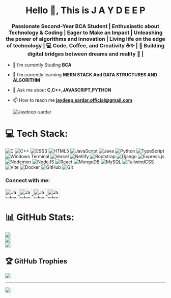 <h1 align="center">Hello 👋, This is J A Y D E E P</h1>
<h3 align="center">Passionate Second-Year BCA Student | Enthusiastic about Technology & Coding | Eager to Make an Impact | Unleashing the power of algorithms and innovation | Living life on the edge of technology | 💻 Code, Coffee, and Creativity ☕️✨ | 🌟 Building digital bridges between dreams and reality 🌉 |</h3>


- 🔭 I’m currently Studing **BCA**

- 🌱 I’m currently learning **MERN STACK And DATA STRUCTURES AND ALGORITHM**

- 💬 Ask me about **C,C++,JAVASCRIPT,PYTHON**

- 📫 How to reach me **jaydeep.sardar.official@gmail.com**
  
   <p align="left"> <img src="https://komarev.com/ghpvc/?username=Jaydeep-sardar&label=Profile%20views&color=0e75b6&style=flat" alt="Jaydeep-sardar" /> </p>


# 💻 Tech Stack:
![C](https://img.shields.io/badge/c-%2300599C.svg?style=for-the-badge&logo=c&logoColor=white) ![C++](https://img.shields.io/badge/c++-%2300599C.svg?style=for-the-badge&logo=c%2B%2B&logoColor=white) ![CSS3](https://img.shields.io/badge/css3-%231572B6.svg?style=for-the-badge&logo=css3&logoColor=white) ![HTML5](https://img.shields.io/badge/html5-%23E34F26.svg?style=for-the-badge&logo=html5&logoColor=white) ![JavaScript](https://img.shields.io/badge/javascript-%23323330.svg?style=for-the-badge&logo=javascript&logoColor=%23F7DF1E) ![Java](https://img.shields.io/badge/java-%23ED8B00.svg?style=for-the-badge&logo=openjdk&logoColor=white) ![Python](https://img.shields.io/badge/python-3670A0?style=for-the-badge&logo=python&logoColor=ffdd54) ![TypeScript](https://img.shields.io/badge/typescript-%23007ACC.svg?style=for-the-badge&logo=typescript&logoColor=white) ![Windows Terminal](https://img.shields.io/badge/Windows%20Terminal-%234D4D4D.svg?style=for-the-badge&logo=windows-terminal&logoColor=white) ![Vercel](https://img.shields.io/badge/vercel-%23000000.svg?style=for-the-badge&logo=vercel&logoColor=white) ![Netlify](https://img.shields.io/badge/netlify-%23000000.svg?style=for-the-badge&logo=netlify&logoColor=#00C7B7) ![Bootstrap](https://img.shields.io/badge/bootstrap-%238511FA.svg?style=for-the-badge&logo=bootstrap&logoColor=white) ![Django](https://img.shields.io/badge/django-%23092E20.svg?style=for-the-badge&logo=django&logoColor=white) ![Express.js](https://img.shields.io/badge/express.js-%23404d59.svg?style=for-the-badge&logo=express&logoColor=%2361DAFB) ![Nodemon](https://img.shields.io/badge/NODEMON-%23323330.svg?style=for-the-badge&logo=nodemon&logoColor=%BBDEAD) ![NodeJS](https://img.shields.io/badge/node.js-6DA55F?style=for-the-badge&logo=node.js&logoColor=white) ![React](https://img.shields.io/badge/react-%2320232a.svg?style=for-the-badge&logo=react&logoColor=%2361DAFB) ![MongoDB](https://img.shields.io/badge/MongoDB-%234ea94b.svg?style=for-the-badge&logo=mongodb&logoColor=white) ![MySQL](https://img.shields.io/badge/mysql-4479A1.svg?style=for-the-badge&logo=mysql&logoColor=white) ![TailwindCSS](https://img.shields.io/badge/tailwindcss-%2338B2AC.svg?style=for-the-badge&logo=tailwind-css&logoColor=white) ![Vite](https://img.shields.io/badge/vite-%23646CFF.svg?style=for-the-badge&logo=vite&logoColor=white) ![Docker](https://img.shields.io/badge/docker-%230db7ed.svg?style=for-the-badge&logo=docker&logoColor=white) ![GitHub](https://img.shields.io/badge/github-%23121011.svg?style=for-the-badge&logo=github&logoColor=white) ![Git](https://img.shields.io/badge/git-%23F05033.svg?style=for-the-badge&logo=git&logoColor=white)

<h3 align="left">Connect with me:</h3>
<p align="left">
  <a href="https://www.linkedin.com/in/jaydeep-sardar-9a5ba9312/" target="blank">
    <img align="center" src="https://raw.githubusercontent.com/rahuldkjain/github-profile-readme-generator/master/src/images/icons/Social/linked-in-alt.svg" alt="Jaydeep Sardar - LinkedIn" height="30" width="40" />
  </a>

  <a href="https://www.hackerrank.com/profile/jaydeep_sardar_1" target="blank">
    <img align="center" src="https://raw.githubusercontent.com/rahuldkjain/github-profile-readme-generator/master/src/images/icons/Social/hackerrank.svg" alt="Jaydeep Sardar - HackerRank" height="30" width="40" />
  </a>

  <a href="https://leetcode.com/u/JAYDEEPSARDAR/" target="blank">
    <img align="center" src="https://upload.wikimedia.org/wikipedia/commons/thumb/2/28/LeetCode_logo_2021.svg/1200px-LeetCode_logo_2021.svg.png" alt="Jaydeep Sardar - LeetCode" height="30" width="40" />
  </a>

  <a href="https://github.com/Jaydeep-sardar" target="blank">
    <img align="center" src="https://raw.githubusercontent.com/rahuldkjain/github-profile-readme-generator/master/src/images/icons/Social/github.svg" alt="Jaydeep Sardar - GitHub" height="30" width="40" />
  </a>
</p>



# 📊 GitHub Stats:
![](https://github-readme-stats.vercel.app/api?username=Jaydeep-sardar&theme=dark&hide_border=false&include_all_commits=true&count_private=true&cache_seconds=3600)<br/>
![](https://nirzak-streak-stats.vercel.app/?user=Jaydeep-sardar&theme=dark&hide_border=false)<br/>
![](https://github-readme-stats.vercel.app/api/top-langs/?username=Jaydeep-sardar&theme=dark&hide_border=false&include_all_commits=true&count_private=true&layout=compact)

## 🏆 GitHub Trophies
![](https://github-profile-trophy.vercel.app/?username=Jaydeep-sardar&theme=radical&no-frame=false&no-bg=true&margin-w=4)

---
[![](https://visitcount.itsvg.in/api?id=Jaydeep-sardar&icon=0&color=0)](https://visitcount.itsvg.in)



